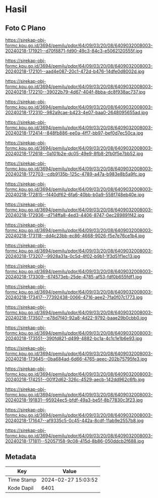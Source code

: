 # Hasil

## Foto C Plano

https://sirekap-obj-formc.kpu.go.id/3694/pemilu/pdpr/64/09/03/20/08/6409032008003-20240218-171921--d70f8871-fd90-49c3-84c3-e5062120555f.jpg

https://sirekap-obj-formc.kpu.go.id/3694/pemilu/pdpr/64/09/03/20/08/6409032008003-20240218-172101--aad4e087-20c1-472d-b476-14dfe0d8002d.jpg

https://sirekap-obj-formc.kpu.go.id/3694/pemilu/pdpr/64/09/03/20/08/6409032008003-20240218-172210--39022b79-4d67-404f-8bba-dc8f938ac737.jpg

https://sirekap-obj-formc.kpu.go.id/3694/pemilu/pdpr/64/09/03/20/08/6409032008003-20240218-172310--982a9cae-b423-4e07-baa0-2648095655ad.jpg

https://sirekap-obj-formc.kpu.go.id/3694/pemilu/pdpr/64/09/03/20/08/6409032008003-20240218-172414--848fb886-ee0a-4ff7-bb97-bef0d7ec50ca.jpg

https://sirekap-obj-formc.kpu.go.id/3694/pemilu/pdpr/64/09/03/20/08/6409032008003-20240218-172618--0a101b2e-dc05-49e9-8fb8-2fb0f5e7bb52.jpg

https://sirekap-obj-formc.kpu.go.id/3694/pemilu/pdpr/64/09/03/20/08/6409032008003-20240218-172703--cdb9135b-125c-4789-a47a-b983e8b5a9fc.jpg

https://sirekap-obj-formc.kpu.go.id/3694/pemilu/pdpr/64/09/03/20/08/6409032008003-20240218-172815--f440df62-6fa6-40bb-b0a9-558f748eb40e.jpg

https://sirekap-obj-formc.kpu.go.id/3694/pemilu/pdpr/64/09/03/20/08/6409032008003-20240218-172936--d714ffa8-4ed3-4406-8747-0ec289891f42.jpg

https://sirekap-obj-formc.kpu.go.id/3694/pemilu/pdpr/64/09/03/20/08/6409032008003-20240218-173118--dd4c23bb-ec86-4668-9026-f5e7e76ce1b4.jpg

https://sirekap-obj-formc.kpu.go.id/3694/pemilu/pdpr/64/09/03/20/08/6409032008003-20240218-173207--9928a31a-0c5d-4f02-b9b1-1f3d51f1ec13.jpg

https://sirekap-obj-formc.kpu.go.id/3694/pemilu/pdpr/64/09/03/20/08/6409032008003-20240218-173309--674573eb-25de-4785-af53-fdf0b655fdf1.jpg

https://sirekap-obj-formc.kpu.go.id/3694/pemilu/pdpr/64/09/03/20/08/6409032008003-20240218-173417--77392438-0066-4716-aee2-7fa0f07c1773.jpg

https://sirekap-obj-formc.kpu.go.id/3694/pemilu/pdpr/64/09/03/20/08/6409032008003-20240218-173507--e78d7f40-92a8-4d22-9792-baae29b0cbb0.jpg

https://sirekap-obj-formc.kpu.go.id/3694/pemilu/pdpr/64/09/03/20/08/6409032008003-20240218-173551--390fd821-d499-4882-bc1a-4c1c1e1b6e93.jpg

https://sirekap-obj-formc.kpu.go.id/3694/pemilu/pdpr/64/09/03/20/08/6409032008003-20240218-173645--0ba684ad-6d66-4765-aeec-202b75795fe3.jpg

https://sirekap-obj-formc.kpu.go.id/3694/pemilu/pdpr/64/09/03/20/08/6409032008003-20240218-174251--001f2d62-326c-4529-aecb-142dd962c6fb.jpg

https://sirekap-obj-formc.kpu.go.id/3694/pemilu/pdpr/64/09/03/20/08/6409032008003-20240218-191831--95924ec5-bfdf-49a3-be5f-8b77830c3f23.jpg

https://sirekap-obj-formc.kpu.go.id/3694/pemilu/pdpr/64/09/03/20/08/6409032008003-20240218-171647--af9335c5-0c45-442a-8cdf-11ab9e2557b8.jpg

https://sirekap-obj-formc.kpu.go.id/3694/pemilu/pdpr/64/09/03/20/08/6409032008003-20240218-171811--52057158-9c08-415d-8b86-050ddcb2f688.jpg


## Metadata

| Key        | Value               |
| ---------- | ------------------- |
| Time Stamp | 2024-02-27 15:03:52 |
| Kode Dapil | 6401                |



